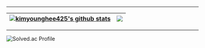 </div>

<hr>
 
<div>

| <a href="https://github.com/kimyounghee425/github-readme-stats"><img align="center" src="https://github-readme-stats.vercel.app/api?username=kimyounghee425&count_private=true&theme=tokyonight&show_icons=true&include_all_commits=true&hide_border=true" alt="kimyounghee425's github stats" /></a> | <a href="https://github.com/kimyounghee425/github-readme-stats"><img align="center" src="https://github-readme-stats.vercel.app/api/top-langs/?username=kimyounghee425&theme=tokyonight&show_icons=true&exclude_repo=Deepfakes-detection" /></a> |
| ------------- | ------------- |

<hr>

</div>
  <img src="http://mazassumnida.wtf/api/v2/generate_badge?boj=doctorsean" alt="Solved.ac Profile" />



